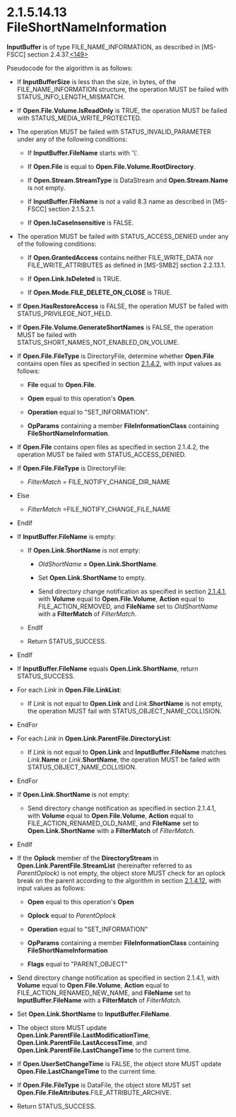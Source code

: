 <html dir="LTR" xmlns:mshelp="http://msdn.microsoft.com/mshelp" xmlns:ddue="http://ddue.schemas.microsoft.com/authoring/2003/5" xmlns:xlink="http://www.w3.org/1999/xlink" xmlns:tool="http://www.microsoft.com/tooltip">
    <head>
        <meta http-equiv="Content-Type" content="text/html; CHARSET=utf-8"></meta>
        <meta name="save" content="history"></meta>
        <title>2.1.5.14.13 FileShortNameInformation</title>
        <xml>
            <mshelp:toctitle title="2.1.5.14.13 FileShortNameInformation"></mshelp:toctitle>
            <mshelp:rltitle title="[MS-FSA]: FileShortNameInformation"></mshelp:rltitle>
            <mshelp:keyword index="A" term="13f8d991-c37a-4156-8e29-9200c13441c9"></mshelp:keyword>
            <mshelp:attr name="DCSext.ContentType" value="open specification"></mshelp:attr>
            <mshelp:attr name="AssetID" value="13f8d991-c37a-4156-8e29-9200c13441c9"></mshelp:attr>
            <mshelp:attr name="TopicType" value="kbRef"></mshelp:attr>
            <mshelp:attr name="DCSext.Title" value="[MS-FSA]: FileShortNameInformation" />
        </xml>
    </head>
    <body>
        <div id="header">
            <h1 class="heading">2.1.5.14.13 FileShortNameInformation</h1>
        </div>
        <div id="mainSection">
            <div id="mainBody">
                <div id="allHistory" class="saveHistory"></div>
                <div id="sectionSection0" class="section" name="collapseableSection">
                    

<p><b>InputBuffer</b> is of type FILE_NAME_INFORMATION, as
described in <mshelp:link keywords="efbfe127-73ad-4140-9967-ec6500e66d5e" tabindex="0">[MS-FSCC]</mshelp:link>
section <mshelp:link keywords="80cecad8-9172-4c42-af90-f890a84f2abc" tabindex="0">2.4.37</mshelp:link>.<a id="Appendix_A_Target_149"></a><a href="4e3695bd-7574-4f24-a223-b4679c065b63.md#Appendix_A_149" aria-label="Product behavior note 149">&lt;149&gt;</a></p>

<p>Pseudocode for the algorithm is as follows:</p>

<ul><li><p><span><span> 
</span></span>If <b>InputBufferSize</b> is less than the size, in bytes, of the
FILE_NAME_INFORMATION structure, the operation MUST be failed with
STATUS_INFO_LENGTH_MISMATCH.</p>

</li><li><p><span><span> 
</span></span>If <b>Open.File.Volume.IsReadOnly</b> is TRUE, the operation MUST
be failed with STATUS_MEDIA_WRITE_PROTECTED.</p>

</li><li><p><span><span> 
</span></span>The operation MUST be failed with STATUS_INVALID_PARAMETER under
any of the following conditions:</p>

<ul><li><p><span><span>  </span></span>If <b>InputBuffer.FileName</b>
starts with '\'.</p>

</li><li><p><span><span>  </span></span>If <b>Open.File</b>
is equal to <b>Open.File.Volume.RootDirectory</b>.</p>

</li><li><p><span><span>  </span></span>If <b>Open.Stream.StreamType</b>
is DataStream and <b>Open.Stream.Name</b> is not empty.</p>

</li><li><p><span><span>  </span></span>If <b>InputBuffer.FileName</b>
is not a valid 8.3 name as described in [MS-FSCC] section <mshelp:link keywords="18e63b13-ba43-4f5f-a5b7-11e871b71f14" tabindex="0">2.1.5.2.1</mshelp:link>.</p>

</li><li><p><span><span>  </span></span>If <b>Open.IsCaseInsensitive</b>
is FALSE.</p>

</li></ul></li><li><p><span><span> 
</span></span>The operation MUST be failed with STATUS_ACCESS_DENIED under any of
the following conditions:</p>

<ul><li><p><span><span>  </span></span>If <b>Open.GrantedAccess</b>
contains neither FILE_WRITE_DATA nor FILE_WRITE_ATTRIBUTES as defined in <mshelp:link keywords="5606ad47-5ee0-437a-817e-70c366052962" tabindex="0">[MS-SMB2]</mshelp:link>
section <mshelp:link keywords="b3af3aaf-9271-4419-b326-eba0341df7d2" tabindex="0">2.2.13.1</mshelp:link>.</p>

</li><li><p><span><span>  </span></span>If <b>Open.Link.IsDeleted</b>
is TRUE.</p>

</li><li><p><span><span>  </span></span>If <b>Open.Mode.FILE_DELETE_ON_CLOSE</b>
is TRUE.</p>

</li></ul></li><li><p><span><span> 
</span></span>If <b>Open.HasRestoreAccess</b> is FALSE, the operation MUST be
failed with STATUS_PRIVILEGE_NOT_HELD.</p>

</li><li><p><span><span> 
</span></span>If <b>Open.File.Volume.GenerateShortNames</b> is FALSE, the
operation MUST be failed with STATUS_SHORT_NAMES_NOT_ENABLED_ON_VOLUME.</p>

</li><li><p><span><span> 
</span></span>If <b>Open.File.FileType</b> is DirectoryFile, determine whether <b>Open.File</b>
contains open files as specified in section <a href="133840e4-778e-44ca-9b41-da2323615075.md">2.1.4.2</a>, with input values
as follows:</p>

<ul><li><p><span><span>  </span></span><b>File</b>
equal to <b>Open.File</b>.</p>

</li><li><p><span><span>  </span></span><b>Open</b>
equal to this operation's <b>Open</b>.</p>

</li><li><p><span><span>  </span></span><b>Operation</b>
equal to &quot;SET_INFORMATION&quot;.</p>

</li><li><p><span><span>  </span></span><b>OpParams</b>
containing a member <b>FileInformationClass</b> containing <b>FileShortNameInformation</b>.</p>

</li></ul></li><li><p><span><span> 
</span></span>If <b>Open.File</b> contains open files as specified in section
2.1.4.2, the operation MUST be failed with STATUS_ACCESS_DENIED.</p>

</li><li><p><span><span> 
</span></span>If <b>Open.File.FileType</b> is DirectoryFile:</p>

<ul><li><p><span><span>  </span></span><i>FilterMatch</i>
= FILE_NOTIFY_CHANGE_DIR_NAME</p>

</li></ul></li><li><p><span><span> 
</span></span>Else</p>

<ul><li><p><span><span>  </span></span><i>FilterMatch</i>
=FILE_NOTIFY_CHANGE_FILE_NAME</p>

</li></ul></li><li><p><span><span> 
</span></span>EndIf</p>

</li><li><p><span><span> 
</span></span>If <b>InputBuffer.FileName</b> is empty:</p>

<ul><li><p><span><span>  </span></span>If <b>Open.Link.ShortName</b>
is not empty:</p>

<ul><li><p><span><span> 
</span></span><i>OldShortName</i> <b>= Open.Link.ShortName</b>.</p>

</li><li><p><span><span> 
</span></span>Set <b>Open.Link.ShortName</b> to empty.</p>

</li><li><p><span><span> 
</span></span>Send directory change notification as specified in section <a href="7f757efa-ba81-4c0e-a4c7-d11d7beed109.md">2.1.4.1</a>, with <b>Volume</b>
equal to <b>Open.File.Volume</b>, <b>Action</b> equal to FILE_ACTION_REMOVED,
and <b>FileName</b> set to <i>OldShortName</i> with a <b>FilterMatch</b> of <i>FilterMatch</i>.</p>

</li></ul></li><li><p><span><span>  </span></span>EndIf</p>

</li><li><p><span><span>  </span></span>Return
STATUS_SUCCESS.</p>

</li></ul></li><li><p><span><span> 
</span></span>EndIf</p>

</li><li><p><span><span> 
</span></span>If <b>InputBuffer.FileName</b> equals <b>Open.Link.ShortName</b>,
return STATUS_SUCCESS.</p>

</li><li><p><span><span> 
</span></span>For each <i>Link</i> in <b>Open.File.LinkList</b>:</p>

<ul><li><p><span><span>  </span></span>If <i>Link</i>
is not equal to <b>Open.Link</b> and <i>Link</i>.<b>ShortName</b> is not empty,
the operation MUST fail with STATUS_OBJECT_NAME_COLLISION.</p>

</li></ul></li><li><p><span><span> 
</span></span>EndFor</p>

</li><li><p><span><span> 
</span></span>For each <i>Link</i> in <b>Open.Link.ParentFile.DirectoryList</b>:</p>

<ul><li><p><span><span>  </span></span>If <i>Link</i>
is not equal to <b>Open.Link</b> and <b>InputBuffer.FileName</b> matches <i>Link</i>.<b>Name</b>
or <i>Link</i>.<b>ShortName</b>, the operation MUST be failed with
STATUS_OBJECT_NAME_COLLISION.</p>

</li></ul></li><li><p><span><span> 
</span></span>EndFor</p>

</li><li><p><span><span> 
</span></span>If <b>Open.Link.ShortName</b> is not empty:</p>

<ul><li><p><span><span>  </span></span>Send
directory change notification as specified in section 2.1.4.1, with <b>Volume</b>
equal to <b>Open</b>.<b>File.Volume</b>, <b>Action</b> equal to
FILE_ACTION_RENAMED_OLD_NAME, and <b>FileName</b> set to <b>Open.Link.ShortName</b>
with a <b>FilterMatch</b> of <i>FilterMatch</i>.</p>

</li></ul></li><li><p><span><span> 
</span></span>EndIf</p>

</li><li><p><span><span> 
</span></span>If the <b>Oplock</b> member of the <b>DirectoryStream</b> in <b>Open.Link.ParentFile.StreamList</b>
(hereinafter referred to as <i>ParentOplock</i>) is not empty, the object store
MUST check for an oplock break on the parent according to the algorithm in
section <a href="306239fb-cb60-49fe-b293-df4d1a5f757a.md">2.1.4.12</a>, with
input values as follows:</p>

<ul><li><p><span><span>  </span></span><b>Open</b>
equal to this operation's <b>Open</b></p>

</li><li><p><span><span>  </span></span><b>Oplock</b>
equal to <i>ParentOplock</i></p>

</li><li><p><span><span>  </span></span><b>Operation</b>
equal to &quot;SET_INFORMATION&quot;</p>

</li><li><p><span><span>  </span></span><b>OpParams</b>
containing a member <b>FileInformationClass</b> containing <b>FileShortNameInformation</b></p>

</li><li><p><span><span>  </span></span><b>Flags</b>
equal to &quot;PARENT_OBJECT&quot;</p>

</li></ul></li><li><p><span><span> 
</span></span>Send directory change notification as specified in section 2.1.4.1,
with <b>Volume</b> equal to <b>Open</b>.<b>File.Volume</b>, <b>Action</b> equal
to FILE_ACTION_RENAMED_NEW_NAME, and <b>FileName</b> set to <b>InputBuffer.FileName</b>
with a <b>FilterMatch</b> of <i>FilterMatch</i>.</p>

</li><li><p><span><span> 
</span></span>Set <b>Open.Link.ShortName</b> to <b>InputBuffer.FileName</b>.</p>

</li><li><p><span><span> 
</span></span>The object store MUST update <b>Open.Link.ParentFile.LastModificationTime</b>,
<b>Open.Link.ParentFile.LastAccessTime</b>, and <b>Open.Link.ParentFile.LastChangeTime</b>
to the current time.</p>

</li><li><p><span><span> 
</span></span>If <b>Open.UserSetChangeTime</b> is FALSE, the object store MUST
update <b>Open.File.LastChangeTime</b> to the current time.</p>

</li><li><p><span><span> 
</span></span>If <b>Open.File.FileType</b> is DataFile, the object store MUST
set <b>Open.File.FileAttributes</b>.FILE_ATTRIBUTE_ARCHIVE.</p>

</li><li><p><span><span> 
</span></span>Return STATUS_SUCCESS.</p>

</li></ul>
                </div>
            </div>
        </div>
    </body>
</html>